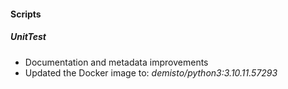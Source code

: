 
#### Scripts

##### UnitTest

- Documentation and metadata improvements
- Updated the Docker image to: *demisto/python3:3.10.11.57293*
